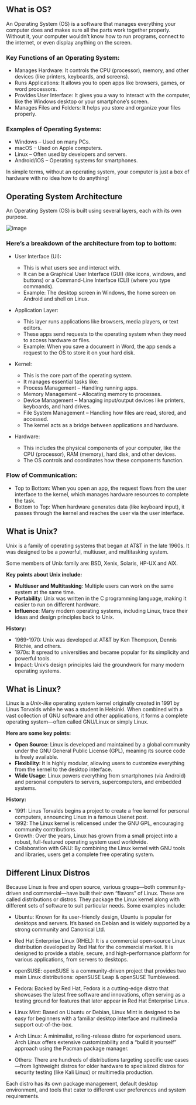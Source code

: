 
## What is OS? 

An Operating System (OS) is a software that manages everything your computer does and makes sure all the parts work together properly. Without it, your computer wouldn’t know how to run programs, connect to the internet, or even display anything on the screen.

### Key Functions of an Operating System:
- Manages Hardware: It controls the CPU (processor), memory, and other devices (like printers, keyboards, and screens).
- Runs Applications: It allows you to open apps like browsers, games, or word processors.
- Provides User Interface: It gives you a way to interact with the computer, like the Windows desktop or your smartphone’s screen.
- Manages Files and Folders: It helps you store and organize your files properly.

### Examples of Operating Systems:
- Windows – Used on many PCs.
- macOS – Used on Apple computers.
- Linux – Often used by developers and servers.
- Android/iOS – Operating systems for smartphones.

In simple terms, without an operating system, your computer is just a box of hardware with no idea how to do anything!

## Operating System Architecture

An Operating System (OS) is built using several layers, each with its own purpose. 

![image](https://github.com/user-attachments/assets/26678a2d-b4c6-4180-83d8-256daef70eab)

### Here’s a breakdown of the architecture from top to bottom:
- User Interface (UI):
    - This is what users see and interact with.
    - It can be a Graphical User Interface (GUI) (like icons, windows, and buttons) or a Command-Line Interface (CLI) (where you type commands).
    - Example: The desktop screen in Windows, the home screen on Android and shell on Linux.

- Application Layer:
    - This layer runs applications like browsers, media players, or text editors.
    - These apps send requests to the operating system when they need to access hardware or files.
    - Example: When you save a document in Word, the app sends a request to the OS to store it on your hard disk.

- Kernel:
    - This is the core part of the operating system.
    - It manages essential tasks like:
    - Process Management – Handling running apps.
    - Memory Management – Allocating memory to processes.
    - Device Management – Managing input/output devices like printers, keyboards, and hard drives.
    - File System Management – Handling how files are read, stored, and accessed.
    - The kernel acts as a bridge between applications and hardware.

- Hardware:
    - This includes the physical components of your computer, like the CPU (processor), RAM (memory), hard disk, and other devices.
    - The OS controls and coordinates how these components function.

### Flow of Communication:
- Top to Bottom: When you open an app, the request flows from the user interface to the kernel, which manages hardware resources to complete the task.
- Bottom to Top: When hardware generates data (like keyboard input), it passes through the kernel and reaches the user via the user interface.

## What is Unix?
Unix is a family of operating systems that began at AT&T in the late 1960s. It was designed to be a powerful, multiuser, and multitasking system. 

Some members of Unix family are: BSD, Xenix, Solaris, HP-UX and AIX.

**Key points about Unix include:**

- **Multiuser and Multitasking**: Multiple users can work on the same system at the same time.
- **Portability**: Unix was written in the C programming language, making it easier to run on different hardware.
- **Influence**: Many modern operating systems, including Linux, trace their ideas and design principles back to Unix.

**History:** 
- 1969-1970: Unix was developed at AT&T by Ken Thompson, Dennis Ritchie, and others.
- 1970s: It spread to universities and became popular for its simplicity and powerful tools.
- Impact: Unix’s design principles laid the groundwork for many modern operating systems.

## What is Linux?

Linux is a _Unix-like_ operating system kernel originally created in 1991 by Linus Torvalds while he was a student in Helsinki. When combined with a vast collection of GNU software and other applications, it forms a complete operating system—often called GNU/Linux or simply Linux. 

**Here are some key points:**
- **Open Source**: Linux is developed and maintained by a global community under the GNU General Public License (GPL), meaning its source code is freely available.
- **Flexibility**: It is highly modular, allowing users to customize everything from the kernel to the desktop interface.
- **Wide Usage**: Linux powers everything from smartphones (via Android) and personal computers to servers, supercomputers, and embedded systems.

**History:**
- 1991: Linus Torvalds begins a project to create a free kernel for personal computers, announcing Linux in a famous Usenet post.
- 1992: The Linux kernel is relicensed under the GNU GPL, encouraging community contributions.
- Growth: Over the years, Linux has grown from a small project into a robust, full-featured operating system used worldwide.
- Collaboration with GNU: By combining the Linux kernel with GNU tools and libraries, users get a complete free operating system.

## Different Linux Distros

Because Linux is free and open source, various groups—both community-driven and commercial—have built their own “flavors” of Linux. These are called distributions or distros. They package the Linux kernel along with different sets of software to suit particular needs. Some examples include:

- Ubuntu:
    Known for its user-friendly design, Ubuntu is popular for desktops and servers. It’s based on Debian and is widely supported by a strong community and Canonical Ltd.

- Red Hat Enterprise Linux (RHEL): 
    It is a commercial open-source Linux distribution developed by Red Hat for the commercial market. It is designed to provide a stable, secure, and high-performance platform for various applications, from servers to desktops.

- openSUSE:
    openSUSE is a community-driven project that provides two main Linux distributions:​ openSUSE Leap & openSUSE Tumbleweed.

- Fedora:
    Backed by Red Hat, Fedora is a cutting-edge distro that showcases the latest free software and innovations, often serving as a testing ground for features that later appear in Red Hat Enterprise Linux.

- Linux Mint:
    Based on Ubuntu or Debian, Linux Mint is designed to be easy for beginners with a familiar desktop interface and multimedia support out-of-the-box.

- Arch Linux:
    A minimalist, rolling-release distro for experienced users. Arch Linux offers extensive customizability and a “build it yourself” approach using the Pacman package manager.

- Others:
    There are hundreds of distributions targeting specific use cases—from lightweight distros for older hardware to specialized distros for security testing (like Kali Linux) or multimedia production.

Each distro has its own package management, default desktop environment, and tools that cater to different user preferences and system requirements.
